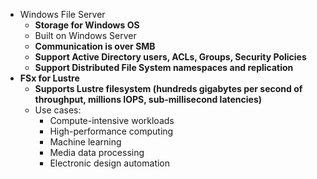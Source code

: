 - Windows File Server
    - **Storage for Windows OS**
    - Built on Windows Server
    - **Communication is over SMB**
    - **Support Active Directory users, ACLs, Groups, Security Policies**
    - **Support Distributed File System namespaces and replication**
- **FSx for Lustre**
    - **Supports Lustre filesystem \(hundreds gigabytes per second of throughput, millions IOPS, sub\-millisecond latencies\)**
    - Use cases:
        - Compute\-intensive workloads
        - High\-performance computing
        - Machine learning
        - Media data processing
        - Electronic design automation